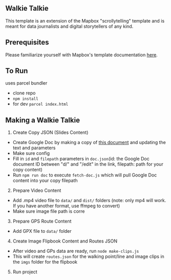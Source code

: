 ## Walkie Talkie
This template is an extension of the Mapbox "scrollytelling" template and is meant for data journalists and digital storytellers of any kind.

<!--Full instructions on use can be found [here](http://formerspatial.com/scrolly-drive).-->

## Prerequisites
Please familiarize yourself with Mapbox's template documentation [here](https://github.com/mapbox/storytelling).

## To Run
uses parcel bundler
* clone repo
* `npm install`
* for dev `parcel index.html`

## Making a Walkie Talkie

1. Create Copy JSON (Slides Content)
* Create Google Doc by making a copy of [this document](https://docs.google.com/document/d/1RyXl-0C_0-Ko-Gklx1Jd1q7MA6vVFiRPJJkmsPJ4PHo/edit) and updating the text and parameters
* Make sure config
* Fill in `id` and `filepath` parameters in `doc.json`(id: the Google Doc document ID between "d/" and "/edit" in the link, filepath: path for your copy content)
* Run `npm run doc` to execute `fetch-doc.js` which will pull Google Doc content into your copy filepath

2. Prepare Video Content
* Add .mp4 video file to `data/` and `dist/` folders (note: only mp4 will work. If you have another format, use ffmpeg to convert)
* Make sure image file path is corre

3. Prepare GPS Route Content
* Add GPX file to `data/` folder

4. Create Image Flipbook Content and Routes JSON
* After video and GPs data are ready, run `node make-clips.js`
* This will create `routes.json` for the walking point/line and image clips in the `imgs` folder for the flipbook

5. Run project

